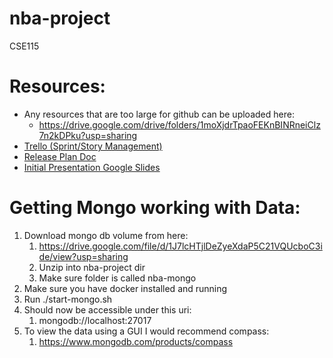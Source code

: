 # nba-project
CSE115

# Resources:
* Any resources that are too large for github can be uploaded here:
    * https://drive.google.com/drive/folders/1moXjdrTpaoFEKnBINRneiClz7n2kDPku?usp=sharing
* [Trello (Sprint/Story Management)](https://trello.com/invite/b/DTwVTQJb/4f8e8f927f27e82ddff1a968f02fa8da/cse115-nba-project)
* [Release Plan Doc](https://docs.google.com/document/d/1Gi5N25cxH5tdHwD4RcxDuTLrFQG7naUqsnnJQdIfxS8/edit)
* [Initial Presentation Google Slides](https://docs.google.com/document/d/1Gi5N25cxH5tdHwD4RcxDuTLrFQG7naUqsnnJQdIfxS8/edit)

# Getting Mongo working with Data:
1. Download mongo db volume from here:
    1. https://drive.google.com/file/d/1J7lcHTjlDeZyeXdaP5C21VQUcboC3ide/view?usp=sharing
    2. Unzip into nba-project dir
    3. Make sure folder is called nba-mongo
2. Make sure you have docker installed and running
3. Run ./start-mongo.sh
4. Should now be accessible under this uri:
    1. mongodb://localhost:27017
5. To view the data using a GUI I would recommend compass:
    1. https://www.mongodb.com/products/compass


